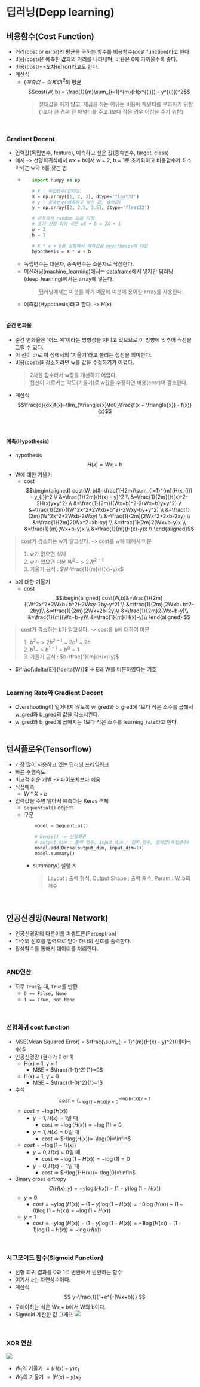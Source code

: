 # 딥러닝(Depp learning)

## 비용함수(Cost Function)
 - 거리(cost or error)의 평균을 구하는 함수를 비용함수(cost function)라고 한다.
 - 비용(cost)은 예측한 값과의 거리를 나타내며, 비용은 0에 가까울수록 좋다.
 - 비용(cost)==오차(error)라고도 한다.
 - 계산식
   - $(예측값 - 실제값)^2$의 평균
	 $$cost(W, b) = \frac{1}{m}\sum_{i=1}^{m}(H(x^{(i)}) - y^{(i)})^2$$
	 > 절대값을 하지 않고, 제곱을 하는 이유는 비용에 패널티를 부과하기 위함(1보다 큰 경우 큰 패널티를 주고 1보다 작은 경우 이점을 주기 위함)

<br>

### Gradient Decent
 - 입력값(독립변수, feature), 예측하고 싶은 값(종속변수, target, class)
 - 예시 -> 선형회귀식에서 $wx + b$에서 w = 2, b = 1로 초기화하고 비용함수가 최소화되는 w와 b를 찾는 법
   - ```python
		import numpy as np

		# X : 독립변수(입력값)
		X = np.array([1, 2, 3], dtype='float32')
		# y : 종속변수(예측하고 싶은 값, 출력값)
		y = np.array([2, 2.5, 3.5], dtype='float32')

		# 러프하게 random 값을 지정
		# 초기 선형 회귀 식은 wX + b = 2X + 1
		w = 2
		b = 1

		# X * w + b를 실행해서 예측값을 hypothesis에 대입
		hypothesis = X * w + b
		```
   - 독립변수는 대문자, 종속변수는 소문자로 작성한다.
   - 머신러닝(machine_learning)에서는 dataframe에서 넣지만 딥러닝(deep_learning)에서는 array에 넣는다.
     > 딥러닝에서는 미분을 하기 때문에 미분에 용이한 array를 사용한다. 
   - 예측값(Hypothesis)라고 한다. -> $H(x)$
<br><br>

#### 순간 변화율
 - 순간 변화율은 '어느 쪽'이라는 방향성을 지니고 있으므로 이 방향에 맞추어 직선을 그릴 수 있다.
 - 이 선이 바로 이 점에서의 '기울기'라고 불리는 접선을 의미한다.
 - 비용(cost)을 감소하려면 w를 값을 수정하기가 어렵다.
   > 2차원 함수라서 w값을 개선하기 어렵다. <br>
   > 접선이 가르키는 각도(기울기)로 w값을 수정하면 비용(cost)이 감소한다.
 - 계산식
    $$\frac{d}{dx}f(x)=\lim_{\triangle{x}\to0}\frac{f(x + \triangle{x}) - f(x)}{x}$$
<br><br>

#### 예측(Hypothesis)
 - hypothesis
 $$H(x)=Wx + b$$
 - W에 대한 기울기
   - cost
 $$\begin{aligned}
 cost(W, b)&=\frac{1}{2m}\sum_{i=1}^{m}(H(x_{i}) - y_{i})^2 \\
 &=\frac{1}{2m}(H(x) - y)^2 \\
 &=\frac{1}{2m}(H(x)^2-2H(x)y+y^2) \\
 &=\frac{1}{2m}((Wx+b)^2-2(Wx+b)y+y^2) \\
 &=\frac{1}{2m}((W^2x^2+2Wxb+b^2)-2Wxy-by+y^2) \\
 &=\frac{1}{2m}(W^2x^2+2Wxb-2Wxy) \\
 &=\frac{1}{2m}(2Wx^2+2xb-2xy) \\
 &=\frac{1}{2m}2(Wx^2+xb-xy) \\
 &=\frac{1}{2m}2(Wx+b-y)x \\
 &=\frac{1}{m}(Wx+b-y)x \\
 &=\frac{1}{m}(H(x)-y)x \\
 \end{aligned}$$
 > cost가 감소하는 w가 알고싶다. -> cost를 w에 대해서 미분 <br>
 > 1. w가 없으면 삭제 <br>
 > 2. w가 있으면 미분 $W^2-> 2W^{2-1}$<br>
 > 3. 기울기 공식 : $W-\frac{1}{m}(H(x)-y)x$<br>
 - b에 대한 기울기
   - cost
$$\begin{aligned}
cost(W,b)&=\frac{1}{2m}((W^2x^2+2Wxb+b^2)-2Wxy-2by-y^2) \\
&=\frac{1}{2m}(2Wxb+b^2-2by)\\
&=\frac{1}{2m}(2Wx+2b-2y)\\
&=\frac{1}{2m}2(Wx+b-y)\\
&=\frac{1}{m}(Wx+b-y)\\
&=\frac{1}{m}(H(x)-y)\\
\end{aligned}
$$
 > cost가 감소하는 b가 알고싶다. -> cost를 b에 대하여 미분 <br>
 > 1. $b^2 -> 2b^{2-1}=2b^1=2b$ <br>
 > 2. $b^1 -> b^{1-1}=b^0=1$ <br>
 > 3. 기울기 공식 : $b-\frac{1}{m}(H(x)-y)$ <br>
 - $\frac{\delta{E}}{\delta{W}}$ -> E와 W를 미분하였다는 기호
<br><br>

### Learning Rate와 Gradient Decent
 - Overshooting이 일어나지 않도록 w_gred와 b_gred에 1보다 작은 소수를 곱해서 w_gred와 b_gred의 값을 감소시킨다.
 - w_gred와 b_gred에 곱해지는 1보다 작은 소수를 learning_rate라고 한다.<br><br>
  
## 텐서플로우(Tensorflow)
 - 가장 많이 사용하고 있는 딥러닝 프레임워크
 - 빠른 수행속도
 - 비교적 쉬운 개발 -> 파이포치보다 쉬움
 - 직접예측
   - $W * X + b$
 - 입력값을 주면 알아서 예측하는 Keras 객체
   - `Sequential()` object
   - 구문
		```python
			model = Sequential()

			# Dense() -> 선형회귀
			# output_dim : 출력 칸수, input_dim : 입력 칸수, 입력값(독립변수)
			model.add(Dense(output_dim, input_dim=1))
			model.summary()
		```
     - summary() 실행 시 
       > Layout : 출력 형식, Output Shape : 출력 줄수, Param : W, b의 개수

<br>

## 인공신경망(Neural Network)
 - 인공신경망의 다른이름 퍼셉트론(Perceptron)
 - 다수의 신호를 입력으로 받아 하나의 신호를 출력한다.
 - 활성함수를 통해서 데이터를 처리한다.
<br><br>

### AND연산
 - 모두 `True`일 때, `True`를 반환
   - `0 == False, None`
   - `1 == True, not None`

<br>

### 선형회귀 cost function
 - MSE(Mean Squared Error) = $\frac{\sum_{i = 1}^{m}(H(x) - y)^2}{데이터 수}$
 - 인공신경망 (결과가 0 or 1)
   - H(x) = 1, y = 1
     - MSE = $\frac{(1-1)^2}{1}=0$
   - H(x) = 1, y = 0
     - MSE = $\frac{(1-0)^2}{1}=1$
 - 수식
$$cost=\Big\{^{-\log(H(x))  y=1}_{-\log(1-H(x))  y=0}$$
   - $cost=-\log(H(x))$
     - $y=1, H(x)=1$일 때
       - cost => $-\log(H(x))=-\log(1)=0$
     - $y=1, H(x)=0$일 때
       - cost => $-\log(H(x))=-\log(0)=\infin$
   - $cost=-\log(1-H(x))$
     - $y=0, H(x)=0$일 때
       - cost => $-\log(1-H(x))=-\log(1)=0$
     - $y=0, H(x)=1$일 때
       - cost => $-\log(1-H(x))=-\log(0)=\infin$
 - Binary cross entropy
$$C(H(x), y)=-y\log(H(x))-(1-y)\log(1-H(x))$$
   - $y=0$
     - $cost=-y\log(H(x))-(1-y)\log(1-H(x))=-0\log(H(x))-(1-0)\log(1-H(x))=-\log(1-H(x))$
   - $y=1$
     - $cost=-y\log(H(x))-(1-y)\log(1-H(x))=-1\log(H(x))-(1-1)\log(1-H(x))=-\log(H(x))$

<br>

### 시그모이드 함수(Sigmoid Function)
 - 선형 회귀 결과를 0과 1로 변환해서 반환하는 함수
 - 여기서 $e$는 자연상수이다.
 - 계산식
 $$ y=\frac{1}{1+e^{-(Wx+b)}} $$
 - 구해야하는 식은 $Wx+b$에서 W와 b이다.
 - Sigmoid 계산한 값 그래프
![](./images/sigmoid.png)

<br>

### XOR 연산
  ![](./images/xor.png)
 - $W_1$의 기울기 $=(H(x)-y)x_1$
 - $W_2$의 기울기 $=(H(x)-y)x_2$